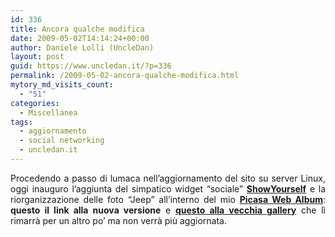 ```yaml
---
id: 336
title: Ancora qualche modifica
date: 2009-05-02T14:14:24+00:00
author: Daniele Lolli (UncleDan)
layout: post
guid: https://www.uncledan.it/?p=336
permalink: /2009-05-02-ancora-qualche-modifica.html
mytory_md_visits_count:
  - "51"
categories:
  - Miscellanea
tags:
  - aggiornamento
  - social networking
  - uncledan.it
---
```

<p style="text-align: justify;">
  Procedendo a passo di lumaca nell&#8217;aggiornamento del sito su server Linux, oggi inauguro l&#8217;aggiunta del simpatico widget &#8220;sociale&#8221; <a title="ShowYourself widget" href="http://www.dbachrach.com/showyourself/" target="_blank"><strong>ShowYourself</strong></a> e la riorganizzazione delle foto &#8220;Jeep&#8221; all&#8217;interno del mio <a title="Picasa Web Album" href="http://picasaweb.google.com/" target="_blank"><strong>Picasa Web Album</strong></a>: <strong>questo il link alla nuova versione</strong> e <a title="Old Gallery" href="https://www.uncledan.it/gallery/" target="_blank"><strong>questo alla vecchia gallery</strong></a> che lì rimarrà per un altro po&#8217; ma non verrà più aggiornata.
</p>